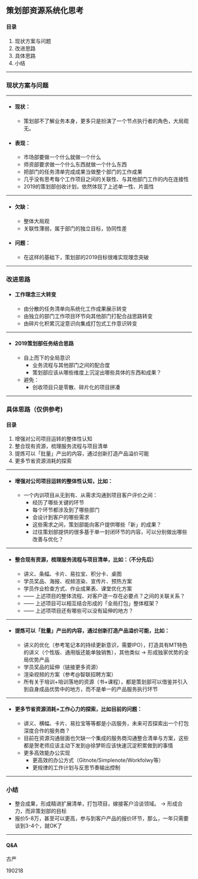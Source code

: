 <!-- $size: 16:9 -->
<!-- footer: 策划部方案改进优化 -->

## 策划部资源系统化思考

#### 目录

1. 现状方案与问题
2. 改进思路
3. 具体思路
4. 小结

---

### 现状方案与问题

---

- #### 现状：

  - 策划部不了解业务本身，更多只是扮演了一个节点执行者的角色，大局观无。

- #### 表现：

  - 市场部要做一个什么就做一个什么
  - 师资部要求做一个什么东西就做一个什么东西
  - 把部门的任务清单完成成果当做整个部门的工作成果
  - 几乎没有思考每个工作项目之间的关联性、与其他部门工作的内在连接性
  - 2019的策划部创收计划，依然体现了上述单一性、片面性

---

- #### 欠缺：

  - 整体大局观
  - 关联性薄弱，属于部门的独立目标，协同性差

- #### 问题：

  - 在这样的基础下，策划部的2019目标很难实现理念突破

---

### 改进思路

- #### 工作理念三大转变

  - 由分散的任务清单向系统化工作成果展示转变
  - 由独立的部门工作项目环节向其他部门打配合战思路转变
  - 由碎片化积累沉淀意识向集成打包式工作意识转变

---

- #### 2019策划部任务结合思路

  - 自上而下的全局意识
    - 业务流程与其他部门之间的配合度
    - 策划部应该从哪些维度上沉淀出哪些具体的东西和成果？
  - 避免：
    - 创收项目只是零散、碎片化的项目拼凑

---

### 具体思路（仅供参考)

#### 目录

1. 增强对公司项目运转的整体性认知
2. 整合现有资源，梳理服务流程与项目清单
3. 提炼可以「批量」产出的内容，通过创新打造产品溢价可能
4. 更多节省资源消耗的探索

---



- #### 增强对公司项目运转的整体性认知，比如：

  - 一个内训项目从无到有、从需求沟通到项目客户评价之间：
    - 经历了哪些关键的环节
    - 每个环节都涉及到了哪些部门
    - 会设计到客户的哪些需求
    - 这些需求之间，策划部能向客户提供哪些「新」的成果？
    - 过往策划部提供的很多基于单一封闭环节的内容，可以分别做出哪些改善与优化？

---

- #### 整合现有资源，梳理服务流程与项目清单，比如：（不分先后）

  - 讲义、条幅、卡片、易拉宝、积分卡、桌图
  - 学员奖品、海报、视频渲染、宣传片、预热方案
  - 学员作业检查方式、作业成果表、课堂优化方案
  - —— 上述项目的整体流程、对客户逐一存在必要点？之间的关联关系？
  - —— 上述项目可以相互结合形成的「全局打包」整体框架？
  - —— 上述项项目还有哪些可以没有延伸的地方？

---

- #### 提炼可以「批量」产出的内容，通过创新打造产品溢价可能，比如：

  - 讲义的优化（参考笔记本的持续更新意识，需要IPO），打造具有MT特色的讲义（个性版、通用版还能单独销售），其他类似 →  形成独家优势的全局优势产品
  - 学员奖品的延伸（链接更多资源）
  - 渲染视频的方案（参考@智联招聘方案）
  - 所有关于培训+培训落地的资源（书+课程），都是策划部可以借鉴并引入到自身成品优势中的地方，而不是单一的产品服务执行环节

---

- #### 更多节省资源消耗+工作心力的探索，比如目前的问题：

  - 讲义、横幅、卡片、易拉宝等等都是小店服务，未来可否探索出一个打包深度合作的服务商？
  - 目前在资源沟通层面也欠缺一个集成的服务商沟通整合清单与方案，这些都是贺老师应该主动下发到@徐梦昕应该快速沉淀积累做到的事情
  - 更多高效能办公实现
    - 更高效的办公方式（Gitnote/Simplenote/Workfolwy等）
    - 更规律的工作计划与反思节奏输出控制

---

### 小结

- 整合成果，形成精进扩展清单，打包项目，嫁接客户洽谈领域。 →  形成合力，而非策划部的目标
- 报价5-8万，甚至可以更高，参与到客户产品的报价环节，那么，一年只需要谈到3-4个，就OK了

---

#### Q&A

古严

190218